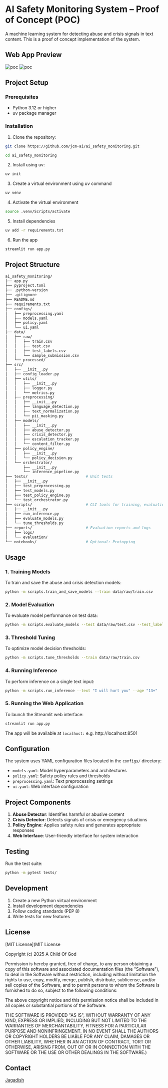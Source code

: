# AI Safety Monitoring System – Proof of Concept (POC)

A machine learning system for detecting abuse and crisis signals in text content. This is a proof of concept implementation of the system. 

## Web App Preview
![poc](poc.png)
![poc](poc.gif)
## Project Setup

### Prerequisites
- Python 3.12 or higher 
- uv package manager

### Installation

1. Clone the repository:
```bash
git clone https://github.com/jcm-ai/ai_safety_monitoring.git
```
```bash
cd ai_safety_monitoring
```

2. Install using uv:
```bash
uv init
```
3. Create a virtual environment using uv command
```bash
uv venv
```
4. Activate the virtual environment
```bash
source .venv/Scripts/activate
```
5. Install dependencies
```bash
uv add -r requirements.txt
```
6. Run the app
```bash
streamlit run app.py
```

## Project Structure

```Bash
ai_safety_monitoring/
├── app.py
├── pyproject.toml
├── .python-version
├── .gitignore
├── README.md
├── requirements.txt
├── configs/
│   ├── preprocessing.yaml
│   ├── models.yaml
│   ├── policy.yaml
│   └── ui.yaml
├── data/
│   ├── raw/
│   │   ├── train.csv
│   │   ├── test.csv
│   │   ├── test_labels.csv
│   │   └── sample_submission.csv
│   └── processed/
├── src/
│   ├── __init__.py
│   ├── config_loader.py
│   ├── utils/
│   │   ├── __init__.py
│   │   ├── logger.py
│   │   └── metrics.py
│   ├── preprocessing/
│   │   ├── __init__.py
│   │   ├── language_detection.py
│   │   ├── text_normalization.py
│   │   └── pii_masking.py
│   ├── models/
│   │   ├── __init__.py
│   │   ├── abuse_detector.py
│   │   ├── crisis_detector.py
│   │   ├── escalation_tracker.py
│   │   └── content_filter.py
│   ├── policy_engine/
│   │   ├── __init__.py
│   │   └── policy_decision.py
│   └── orchestrator/
│       ├── __init__.py
│       └── inference_pipeline.py
├── tests/                          # Unit tests
│   ├── __init__.py
│   ├── test_preprocessing.py
│   ├── test_models.py
│   ├── test_policy_engine.py
│   └── test_orchestrator.py
├── scripts/                        # CLI tools for training, evaluation, and inference
│   ├── __init__.py
│   ├── run_inference.py
│   ├── evaluate_models.py
│   └── tune_thresholds.py
├── reports/                        # Evaluation reports and logs
│   ├── logs/
│   └── evaluation/
└── notebooks/                      # Optional: Protoyping

```

## Usage

### 1. Training Models
To train and save the abuse and crisis detection models:
```bash
python -m scripts.train_and_save_models --train data/raw/train.csv
```

### 2. Model Evaluation
To evaluate model performance on test data:
```bash
python -m scripts.evaluate_models --test data/raw/test.csv --test_labels data/raw/test_labels.csv
```

### 3. Threshold Tuning
To optimize model decision thresholds:
```bash
python -m scripts.tune_thresholds --train data/raw/train.csv
```

### 4. Running Inference
To perform inference on a single text input:
```bash
python -m scripts.run_inference --text "I will hurt you" --age "13+"
```

### 5. Running the Web Application
To launch the Streamlit web interface:
```bash
streamlit run app.py
```
The app will be available at `localhost:` e.g. http://localhost:8501

## Configuration

The system uses YAML configuration files located in the `configs/` directory:
- `models.yaml`: Model hyperparameters and architectures
- `policy.yaml`: Safety policy rules and thresholds
- `preprocessing.yaml`: Text preprocessing settings
- `ui.yaml`: Web interface configuration

## Project Components

1. **Abuse Detector**: Identifies harmful or abusive content
2. **Crisis Detector**: Detects signals of crisis or emergency situations
3. **Policy Engine**: Applies safety rules and generates appropriate responses
4. **Web Interface**: User-friendly interface for system interaction

## Testing

Run the test suite:
```bash
python -m pytest tests/
```

## Development

1. Create a new Python virtual environment
2. Install development dependencies
3. Follow coding standards (PEP 8)
4. Write tests for new features

## License

[MIT License](MIT License

Copyright (c) 2025 A Child Of God

Permission is hereby granted, free of charge, to any person obtaining a copy
of this software and associated documentation files (the "Software"), to deal
in the Software without restriction, including without limitation the rights
to use, copy, modify, merge, publish, distribute, sublicense, and/or sell
copies of the Software, and to permit persons to whom the Software is
furnished to do so, subject to the following conditions:

The above copyright notice and this permission notice shall be included in all
copies or substantial portions of the Software.

THE SOFTWARE IS PROVIDED "AS IS", WITHOUT WARRANTY OF ANY KIND, EXPRESS OR
IMPLIED, INCLUDING BUT NOT LIMITED TO THE WARRANTIES OF MERCHANTABILITY,
FITNESS FOR A PARTICULAR PURPOSE AND NONINFRINGEMENT. IN NO EVENT SHALL THE
AUTHORS OR COPYRIGHT HOLDERS BE LIABLE FOR ANY CLAIM, DAMAGES OR OTHER
LIABILITY, WHETHER IN AN ACTION OF CONTRACT, TORT OR OTHERWISE, ARISING FROM,
OUT OF OR IN CONNECTION WITH THE SOFTWARE OR THE USE OR OTHER DEALINGS IN THE
SOFTWARE.)

## Contact

[Jagadish](https://jcm-ai.github.io)